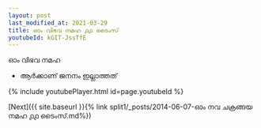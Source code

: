 ```yaml
---
layout: post
last_modified_at: 2021-03-29
title: ഓം വിഭവ നമഹ ൧൧ ടൈംസ്
youtubeId: kGIT-JssTfE
---
```

 
 
 ഓം വിഭവ നമഹ 
 
 -  ആർക്കാണ് ജനനം ഇല്ലാത്തത് 
 
  
 
  
 
 
 
 
 
 


{% include youtubePlayer.html id=page.youtubeId %}
 
[Next]({{ site.baseurl }}{% link  split1/_posts/2014-06-07-ഓം നവ ചക്രങ്ങയ നമഹ ൧൧ ടൈംസ്.md%})
 
